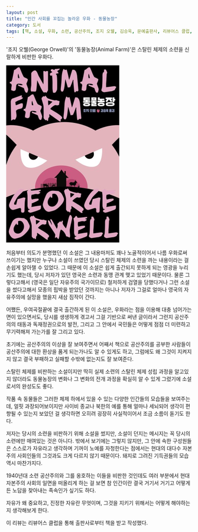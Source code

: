 ```yaml
---
layout: post
title: "인간 사회를 꼬집는 놀라운 우화 - 동물농장"
category: 도서
tags: [책, 소설, 우화, 소련, 공산주의, 조지 오웰, 김승욱, 문예출판사, 리뷰어스 클럽, 서평]
---
```


'조지 오웰(George Orwell)'의
'동물농장(Animal Farm)'은
스탈린 체제의 소련을 신랄하게 비판한 우화다.

![표지](/images/animal-farm-book-h480.jpg)

처음부터 의도가 분명했던 이 소설은
그 내용마저도 꽤나 노골적이어서
나름 우화로써 쓰이기는 했지만 누구나 소설이 쓰였던 당시 스탈린 체제의 소련을 까는 내용이라는 걸 손쉽게 알아챌 수 있었다.
그 때문에 이 소설은 쉽게 출간되지 못하게 되는 영광을 누리기도 했는데,
당시 저자가 있던 영국은 소련과 동맹 관계 맺고 있었기 때문이다.
물론 그렇다고해서 (영국은 일단 자유주의 국가이므로)
철저하게 검열을 당했다거나 그런 소설을 썼다고해서 모종의 핍박을 받았던 것까지는 아니나
저자가 그걸로 얼마나 영국의 자유주의에 실망을 했을지 새삼 짐작이 간다.

어쨌든, 우여곡절끝에 결국 출간하게 된 이 소설은,
우화라는 점을 이용해 대충 넘어가는 면이 있으면서도,
당시를 생생하게 겪고서 그걸 기반으로 써낸 글이라서 그런지
공산주의의 태동과 독재정권으로의 발전,
그리고 그 안에서 국민들은 어떻게 점점 더 미련하고 무기력해져 가는가를 잘 그리고 있다.

초기에는 공산주의의 이상을 잘 보여주면서
어째서 책으로 공산주의를 공부한 사람들이 공산주의에 대한 환상을 품게 되는가나도 알 수 있게도 하고,
그럼에도 왜 그것이 지켜지지 않고 결국 부패하고 실패할 수밖에 없는지도 잘 보여준다.

스탈린 체제를 비판하는 소설이지만
딱히 실제 소련의 스탈린 체제 성립 과정을 알고있지 않더라도
동물농장의 변화나 그 변화의 전개 과정을 확실히 알 수 있게 그렸기에
소설로서의 완성도도 좋다.

작품 속 동물들은 그러한 체제 하에서 있을 수 있는 다양한 인간들의 모습들을 보여주는데,
얼핏 과장되어보이지만 사이비 종교나 북한의 예를 통해 얼마나 세뇌되어 생각이 편향될 수 있는지 보았던 걸 생각하면
오히려 굉장히 사실적이어서 조금 소름이 돋기도 한다.

저자는 당시의 소련을 비판하기 위해 소설을 썼지만,
소설이 던지는 메시지는 꼭 당시의 소련에만 매여있는 것은 아니다.
밖에서 보기에는 그렇지 않지만,
그 안에 속한 구성원들은 스스로가 자유라고 생각하며
기꺼이 노예를 자청한다는 점에서는
현대의 대다수 자본주의 사회인들의 그것과도 크게 다르지 않기 때문이다.
돼지로 그려진 기득권들의 모습 역시 마찬가지다.

1940년대 소련 공산주의와 그를 옹호하는 이들을 비판한 것인데도
여러 부분에서 현대 자본주의 사회의 일면을 떠올리게 하는 걸 보면
참 인간이란 결국 거기서 거기고 어떻게든 노답을 찾아내는 족속인가 싶기도 하다.

자유가 왜 중요하고,
진정한 자유란 무엇이며,
그것을 지키기 위해서는 어떻게 해야하는지 생각해보게 한다.



<div class="im im-info">
이 리뷰는 리뷰어스 클럽을 통해 출판사로부터 책을 받고 작성했다.
</div>
